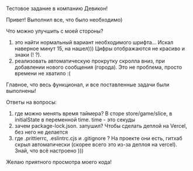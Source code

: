 Тестовое задание в компанию Девикон!

Привет! Выполнил все, что было необходимо)

Что можно улучшить c моей стороны?

1. это найти нормальный вариант необходимого шрифта... Искал наверное минут 15, на нашел))) Цифры отображаются не красиво и знаки (! ?).
2. реализовать автоматическую прокрутку скролла вниз, при добавлении нового сообщения (города). Это не проблема, просто времени не хватило :(

Главное, что весь функционал, и все поставленные задачи были выполнены!

Ответы на вопросы:
1. где можно менять время таймера? В сторе store/game/slice, в initialState в переменной time. time - это секуды
2. зачем package-lock.json. запушил? Чтобы сделать деплой на Vercel, без него не делается 
3. где .prittierrc, .eslintrc.cjs и .gitignore ? На проекте они есть, гитхаб скрыл автоматически (скорее всего это из-за деплоя на vercel). Знай, что всё настроено )))
 
Желаю приятного просмотра моего кода!
